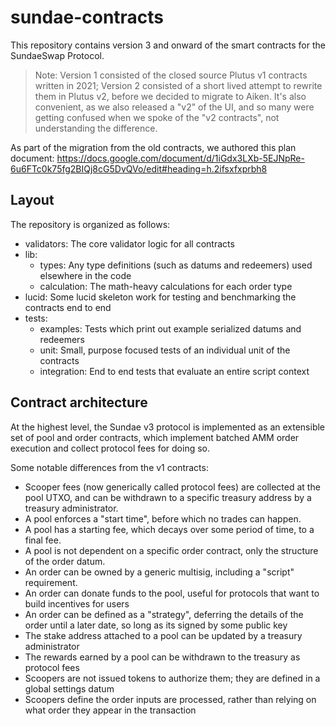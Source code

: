 # sundae-contracts

This repository contains version 3 and onward of the smart contracts for the SundaeSwap Protocol.

> Note: Version 1 consisted of the closed source Plutus v1 contracts written in 2021; Version 2 consisted of a short lived attempt to rewrite them in Plutus v2, before we decided to migrate to Aiken. It's also convenient, as we also released a "v2" of the UI, and so many were getting confused when we spoke of the "v2 contracts", not understanding the difference.

As part of the migration from the old contracts, we authored this plan document: https://docs.google.com/document/d/1iGdx3LXb-5EJNpRe-6u6FTc0k75fg2BIQj8cG5DvQVo/edit#heading=h.2ifsxfxprbh8

## Layout

The repository is organized as follows:
 - validators: The core validator logic for all contracts
 - lib:
   - types: Any type definitions (such as datums and redeemers) used elsewhere in the code
   - calculation: The math-heavy calculations for each order type
 - lucid: Some lucid skeleton work for testing and benchmarking the contracts end to end
 - tests:
   - examples: Tests which print out example serialized datums and redeemers
   - unit: Small, purpose focused tests of an individual unit of the contracts
   - integration: End to end tests that evaluate an entire script context

## Contract architecture

At the highest level, the Sundae v3 protocol is implemented as an extensible set of pool and order contracts, which implement batched AMM order execution and collect protocol fees for doing so.

Some notable differences from the v1 contracts:
 - Scooper fees (now generically called protocol fees) are collected at the pool UTXO, and can be withdrawn to a specific treasury address by a treasury administrator.
 - A pool enforces a "start time", before which no trades can happen.
 - A pool has a starting fee, which decays over some period of time, to a final fee.
 - A pool is not dependent on a specific order contract, only the structure of the order datum.
 - An order can be owned by a generic multisig, including a "script" requirement.
 - An order can donate funds to the pool, useful for protocols that want to build incentives for users
 - An order can be defined as a "strategy", deferring the details of the order until a later date, so long as its signed by some public key
 - The stake address attached to a pool can be updated by a treasury administrator
 - The rewards earned by a pool can be withdrawn to the treasury as protocol fees
 - Scoopers are not issued tokens to authorize them; they are defined in a global settings datum
 - Scoopers define the order inputs are processed, rather than relying on what order they appear in the transaction
